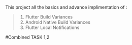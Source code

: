 
This project all the basics and advance implimentation of :
<br>
> 1. Flutter Build Variances
> 2. Android Native Build Variances 
> 3. Flutter Local Notifications 

#Combined TASK 1,2
